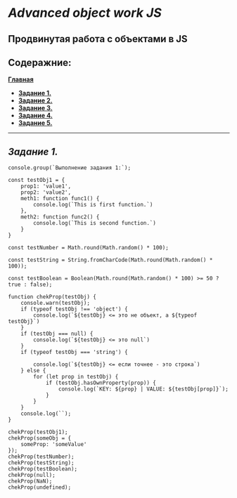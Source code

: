# ***Advanced object work JS***

## **Продвинутая работа с объектами в JS**

## **Содеражние:**

[**Главная**](./README.md)

+ [**Задание 1.**](./task-1.md)
+ [**Задание 2.**](./task-2.md)
+ [**Задание 3.**](./task-3.md)
+ [**Задание 4.**](./task-4.md)
+ [**Задание 5.**](./task-5.md)

___

## ***Задание 1.***

```bush
console.group(`Выполнение задания 1:`);

const testObj1 = {
    prop1: 'value1',
    prop2: 'value2',
    meth1: function func1() {
        console.log(`This is first function.`)
    },
    meth2: function func2() {
        console.log(`This is second function.`)
    }
}

const testNumber = Math.round(Math.random() * 100);

const testString = String.fromCharCode(Math.round(Math.random() * 100));

const testBoolean = Boolean(Math.round(Math.random() * 100) >= 50 ? true : false);

function chekProp(testObj) {
    console.warn(testObj);
    if (typeof testObj !== 'object') {
        console.log(`${testObj} <= это не объект, а ${typeof testObj}`)
    }
    if (testObj === null) {
        console.log(`${testObj} <= это null`)
    }
    if (typeof testObj === 'string') {

        console.log(`${testObj} <= если точнее - это строка`)
    } else {
        for (let prop in testObj) {
            if (testObj.hasOwnProperty(prop)) {
                console.log(`KEY: ${prop} | VALUE: ${testObj[prop]}`);
            }
        }
    }
    console.log(``);
}

chekProp(testObj1);
chekProp(someObj = {
    someProp: 'someValue'
});
chekProp(testNumber);
chekProp(testString);
chekProp(testBoolean);
chekProp(null);
chekProp(NaN);
chekProp(undefined);
```
